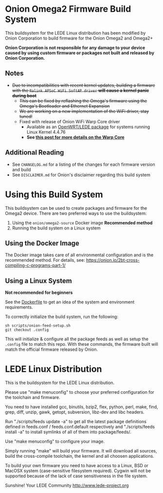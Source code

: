 # Onion Omega2 Firmware Build System

This buildsystem for the LEDE Linux distribution has been modified by Onion Corporation to build firmware for the Onion Omega2 and Omega2+

**Onion Corporation is not responsible for any damage to your device caused by using custom firmware or packages not built and released by Onion Corporation.**

## Notes

* ~~Due to incompatibilities with recent kernel updates, building a firmware with the `Ralink APSoC WiFi SoftAP driver` **will cause a kernel panic during boot**~~
	* ~~This can be fixed by reflashing the Omega's firmware using the Omega's Bootloader and Ethernet Expansion~~
	* ~~We are working on a new implementation of the WiFi driver, stay tuned!~~
	* Fixed with release of Onion WiFi Warp Core driver
		* Available as an [OpenWRT/LEDE package](https://github.com/OnionIoT/OpenWRT-Packages/tree/master/wifi-warp-core) for systems running Linux Kernel 4.4.76
		* **See [this post for more details on the Warp Core](https://onion.io/2bt-brand-new-os-release/)**

## Additional Reading

* See `CHANGELOG.md` for a listing of the changes for each firmware version and build
* See `DISCLAIMER.md` for Onion's disclaimer regarding this build system

# Using this Build System

This buildsystem can be used to create packages and firmware for the Omega2 device. There are two preferred ways to use the buildsystem:

1. Using the `onion/omega2-source` Docker image **Recommended method**
2. Running the build system on a Linux system

## Using the Docker Image

The Docker image takes care of all environmental configuration and is the recommended method. For details, see: https://onion.io/2bt-cross-compiling-c-programs-part-1/

## Using a Linux System

**Not recommended for beginners** 

See the [Dockerfile](https://github.com/OnionIoT/source/blob/lede-17.01/Dockerfile) to get an idea of the system and environment requirements.

To correctly initialize the build system, run the following:

```
sh scripts/onion-feed-setup.sh
git checkout .config
```

This will initialize & configure all the package feeds as well as setup the `.config` file to match this repo. With these commands, the firmware built will match the official firmware released by Onion.


# LEDE Linux Distribution

This is the buildsystem for the LEDE Linux distribution.

Please use "make menuconfig" to choose your preferred
configuration for the toolchain and firmware.

You need to have installed gcc, binutils, bzip2, flex, python, perl, make,
find, grep, diff, unzip, gawk, getopt, subversion, libz-dev and libc headers.

Run "./scripts/feeds update -a" to get all the latest package definitions
defined in feeds.conf / feeds.conf.default respectively
and "./scripts/feeds install -a" to install symlinks of all of them into
package/feeds/.

Use "make menuconfig" to configure your image.

Simply running "make" will build your firmware.
It will download all sources, build the cross-compile toolchain, 
the kernel and all choosen applications.

To build your own firmware you need to have access to a Linux, BSD or MacOSX system
(case-sensitive filesystem required). Cygwin will not be supported because of
the lack of case sensitiveness in the file system.


Sunshine!
	Your LEDE Community
	http://www.lede-project.org


